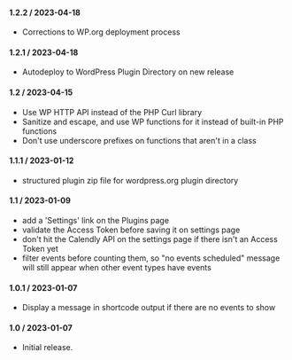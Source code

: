 #### 1.2.2 / 2023-04-18

* Corrections to WP.org deployment process

#### 1.2.1 / 2023-04-18

* Autodeploy to WordPress Plugin Directory on new release

#### 1.2 / 2023-04-15

* Use WP HTTP API instead of the PHP Curl library
* Sanitize and escape, and use WP functions for it instead of built-in PHP functions
* Don't use underscore prefixes on functions that aren't in a class

#### 1.1.1 / 2023-01-12

* structured plugin zip file for wordpress.org plugin directory

#### 1.1 / 2023-01-09

* add a 'Settings' link on the Plugins page
* validate the Access Token before saving it on settings page
* don't hit the Calendly API on the settings page if there isn't an Access Token yet
* filter events before counting them, so "no events scheduled" message will still appear when other event types have events

#### 1.0.1 / 2023-01-07

* Display a message in shortcode output if there are no events to show

#### 1.0 / 2023-01-07

* Initial release.
